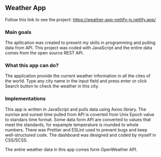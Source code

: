 ## Weather App
Follow this link to see the project: https://weather-app-netlify-js.netlify.app/

### Main goals
The apllication was created to present my skills in programming and pulling data from API. This project was coded with JavaScript and the entire data comes from the open source REST API.

### What this app can do?

The application provide the current weather information in all the cites of the world. Type any city name in the input field and press enter or click Search button to check the weather in this city.

### Implementations

This app is written in JavaScript and pulls data using Axios library. The sunrise and sunset time pulled from API is coverted from Unix Epoch value to standars time format. Some data form API are converted to values that meet the standards, for expample temperature is rounded to whole numbers. There was Prettier and ESLint used to prevent bugs and keep well-structured code. The dashboard was designed and coded by myself in CSS/SCSS. 

The entire weather data in this app comes form OpenWeather API.
